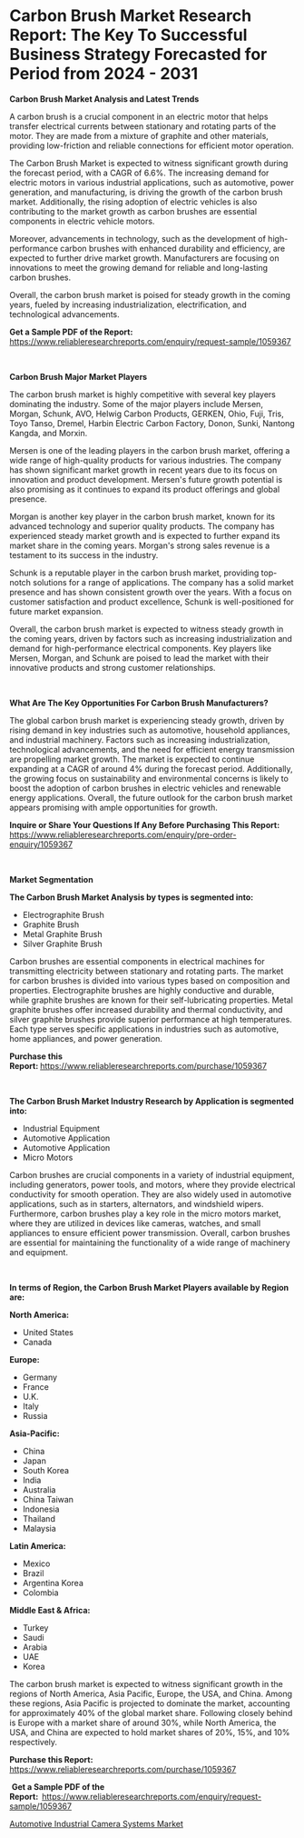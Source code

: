 <p><h1>Carbon Brush Market Research Report: The Key To Successful Business Strategy Forecasted for Period from 2024 - 2031</h1></p><p><strong>Carbon Brush Market Analysis and Latest Trends</strong></p>
<p><p>A carbon brush is a crucial component in an electric motor that helps transfer electrical currents between stationary and rotating parts of the motor. They are made from a mixture of graphite and other materials, providing low-friction and reliable connections for efficient motor operation.</p><p>The Carbon Brush Market is expected to witness significant growth during the forecast period, with a CAGR of 6.6%. The increasing demand for electric motors in various industrial applications, such as automotive, power generation, and manufacturing, is driving the growth of the carbon brush market. Additionally, the rising adoption of electric vehicles is also contributing to the market growth as carbon brushes are essential components in electric vehicle motors.</p><p>Moreover, advancements in technology, such as the development of high-performance carbon brushes with enhanced durability and efficiency, are expected to further drive market growth. Manufacturers are focusing on innovations to meet the growing demand for reliable and long-lasting carbon brushes.</p><p>Overall, the carbon brush market is poised for steady growth in the coming years, fueled by increasing industrialization, electrification, and technological advancements.</p></p>
<p><strong>Get a Sample PDF of the Report:&nbsp;</strong> <a href="https://www.reliableresearchreports.com/enquiry/request-sample/1059367">https://www.reliableresearchreports.com/enquiry/request-sample/1059367</a></p>
<p>&nbsp;</p>
<p><strong>Carbon Brush Major Market Players</strong></p>
<p><p>The carbon brush market is highly competitive with several key players dominating the industry. Some of the major players include Mersen, Morgan, Schunk, AVO, Helwig Carbon Products, GERKEN, Ohio, Fuji, Tris, Toyo Tanso, Dremel, Harbin Electric Carbon Factory, Donon, Sunki, Nantong Kangda, and Morxin.</p><p>Mersen is one of the leading players in the carbon brush market, offering a wide range of high-quality products for various industries. The company has shown significant market growth in recent years due to its focus on innovation and product development. Mersen's future growth potential is also promising as it continues to expand its product offerings and global presence.</p><p>Morgan is another key player in the carbon brush market, known for its advanced technology and superior quality products. The company has experienced steady market growth and is expected to further expand its market share in the coming years. Morgan's strong sales revenue is a testament to its success in the industry.</p><p>Schunk is a reputable player in the carbon brush market, providing top-notch solutions for a range of applications. The company has a solid market presence and has shown consistent growth over the years. With a focus on customer satisfaction and product excellence, Schunk is well-positioned for future market expansion.</p><p>Overall, the carbon brush market is expected to witness steady growth in the coming years, driven by factors such as increasing industrialization and demand for high-performance electrical components. Key players like Mersen, Morgan, and Schunk are poised to lead the market with their innovative products and strong customer relationships.</p></p>
<p>&nbsp;</p>
<p><strong>What Are The Key Opportunities For Carbon Brush Manufacturers?</strong></p>
<p><p>The global carbon brush market is experiencing steady growth, driven by rising demand in key industries such as automotive, household appliances, and industrial machinery. Factors such as increasing industrialization, technological advancements, and the need for efficient energy transmission are propelling market growth. The market is expected to continue expanding at a CAGR of around 4% during the forecast period. Additionally, the growing focus on sustainability and environmental concerns is likely to boost the adoption of carbon brushes in electric vehicles and renewable energy applications. Overall, the future outlook for the carbon brush market appears promising with ample opportunities for growth.</p></p>
<p><strong>Inquire or Share Your Questions If Any Before Purchasing This Report:</strong> <a href="https://www.reliableresearchreports.com/enquiry/pre-order-enquiry/1059367">https://www.reliableresearchreports.com/enquiry/pre-order-enquiry/1059367</a></p>
<p>&nbsp;</p>
<p><strong>Market Segmentation</strong></p>
<p><strong>The Carbon Brush Market Analysis by types is segmented into:</strong></p>
<p><ul><li>Electrographite Brush</li><li>Graphite Brush</li><li>Metal Graphite Brush</li><li>Silver Graphite Brush</li></ul></p>
<p><p>Carbon brushes are essential components in electrical machines for transmitting electricity between stationary and rotating parts. The market for carbon brushes is divided into various types based on composition and properties. Electrographite brushes are highly conductive and durable, while graphite brushes are known for their self-lubricating properties. Metal graphite brushes offer increased durability and thermal conductivity, and silver graphite brushes provide superior performance at high temperatures. Each type serves specific applications in industries such as automotive, home appliances, and power generation.</p></p>
<p><strong>Purchase this Report:&nbsp;</strong><a href="https://www.reliableresearchreports.com/purchase/1059367">https://www.reliableresearchreports.com/purchase/1059367</a></p>
<p>&nbsp;</p>
<p><strong>The Carbon Brush Market Industry Research by Application is segmented into:</strong></p>
<p><ul><li>Industrial Equipment</li><li>Automotive Application</li><li>Automotive Application</li><li>Micro Motors</li></ul></p>
<p><p>Carbon brushes are crucial components in a variety of industrial equipment, including generators, power tools, and motors, where they provide electrical conductivity for smooth operation. They are also widely used in automotive applications, such as in starters, alternators, and windshield wipers. Furthermore, carbon brushes play a key role in the micro motors market, where they are utilized in devices like cameras, watches, and small appliances to ensure efficient power transmission. Overall, carbon brushes are essential for maintaining the functionality of a wide range of machinery and equipment.</p></p>
<p>&nbsp;</p>
<p><strong>In terms of Region, the Carbon Brush Market Players available by Region are:</strong></p>
<p>
    <p> <strong> North America: </strong>
        <ul>
            <li>United States</li>
            <li>Canada</li>
        </ul>
        </p> 
    <p> <strong> Europe: </strong>
        <ul>
            <li>Germany</li>
            <li>France</li>
            <li>U.K.</li>
            <li>Italy</li>
            <li>Russia</li>
        </ul>
        </p> 
    <p> <strong> Asia-Pacific: </strong>
        <ul>
            <li>China</li>
            <li>Japan</li>
            <li>South Korea</li>
            <li>India</li>
            <li>Australia</li>
            <li>China Taiwan</li>
            <li>Indonesia</li>
            <li>Thailand</li>
            <li>Malaysia</li>
        </ul>
        </p> 
    <p> <strong> Latin America: </strong>
        <ul>
            <li>Mexico</li>
            <li>Brazil</li>
            <li>Argentina Korea</li>
            <li>Colombia</li>
        </ul>
        </p> 
    <p> <strong> Middle East & Africa: </strong>
        <ul>
            <li>Turkey</li>
            <li>Saudi</li>
            <li>Arabia</li>
            <li>UAE</li>
            <li>Korea</li>
        </ul>
    </p>
    </p>
<p><p>The carbon brush market is expected to witness significant growth in the regions of North America, Asia Pacific, Europe, the USA, and China. Among these regions, Asia Pacific is projected to dominate the market, accounting for approximately 40% of the global market share. Following closely behind is Europe with a market share of around 30%, while North America, the USA, and China are expected to hold market shares of 20%, 15%, and 10% respectively.</p></p>
<p><strong>Purchase this Report: </strong><a href="https://www.reliableresearchreports.com/purchase/1059367">https://www.reliableresearchreports.com/purchase/1059367</a></p>
<p>&nbsp;<strong>Get a Sample PDF of the Report:&nbsp;&nbsp;</strong><a href="https://www.reliableresearchreports.com/enquiry/request-sample/1059367">https://www.reliableresearchreports.com/enquiry/request-sample/1059367</a></p>
<p><strong></strong></p>
<p><p><a href="https://spotless-saver-8fd.notion.site/Insights-into-Automotive-Industrial-Camera-Systems-Market-Size-Analysing-Market-Share-Trends-and--8e585475a6c14a209d9b99dfb3b3cd81">Automotive Industrial Camera Systems Market</a></p></p>